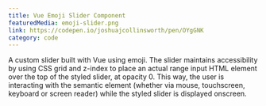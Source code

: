 ```yaml
---
title: Vue Emoji Slider Component
featuredMedia: emoji-slider.png
link: https://codepen.io/joshuajcollinsworth/pen/OYgGNK
category: code
---
```


A custom slider built with Vue using emoji. The slider maintains accessibility by using CSS grid and z-index to place an actual range input HTML element over the top of the styled slider, at opacity 0. This way, the user is interacting with the semantic element (whether via mouse, touchscreen, keyboard or screen reader) while the styled slider is displayed onscreen.
